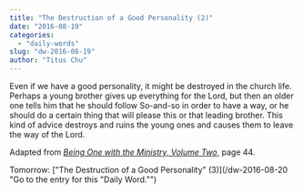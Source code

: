 ```yaml
---
title: "The Destruction of a Good Personality (2)"
date: "2016-08-19"
categories: 
  - "daily-words"
slug: "dw-2016-08-19"
author: "Titus Chu"
---
```


Even if we have a good personality, it might be destroyed in the church life. Perhaps a young brother gives up everything for the Lord, but then an older one tells him that he should follow So-and-so in order to have a way, or he should do a certain thing that will please this or that leading brother. This kind of advice destroys and ruins the young ones and causes them to leave the way of the Lord.

Adapted from _[Being One with the Ministry, Volume Two,](/book-one-with-the-ministry-vol-2/ "Go to the listing for this book.")_ page 44.

Tomorrow: ["The Destruction of a Good Personality" (3)](/dw-2016-08-20 "Go to the entry for this "Daily Word."")
